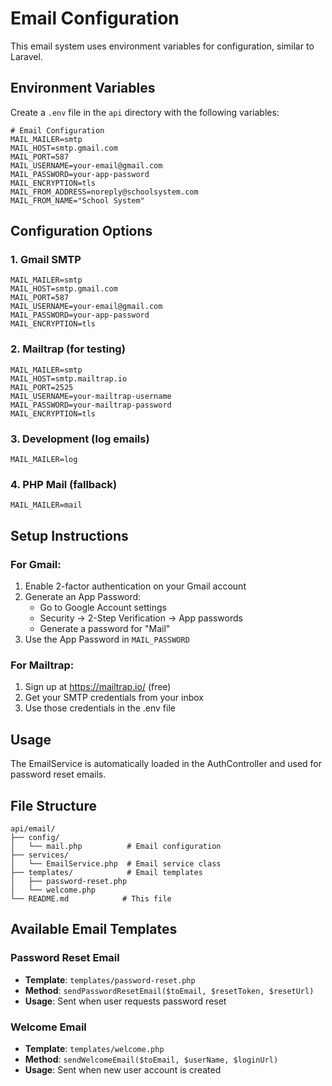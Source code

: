 # Email Configuration

This email system uses environment variables for configuration, similar to Laravel.

## Environment Variables

Create a `.env` file in the `api` directory with the following variables:

```env
# Email Configuration
MAIL_MAILER=smtp
MAIL_HOST=smtp.gmail.com
MAIL_PORT=587
MAIL_USERNAME=your-email@gmail.com
MAIL_PASSWORD=your-app-password
MAIL_ENCRYPTION=tls
MAIL_FROM_ADDRESS=noreply@schoolsystem.com
MAIL_FROM_NAME="School System"
```

## Configuration Options

### 1. Gmail SMTP
```env
MAIL_MAILER=smtp
MAIL_HOST=smtp.gmail.com
MAIL_PORT=587
MAIL_USERNAME=your-email@gmail.com
MAIL_PASSWORD=your-app-password
MAIL_ENCRYPTION=tls
```

### 2. Mailtrap (for testing)
```env
MAIL_MAILER=smtp
MAIL_HOST=smtp.mailtrap.io
MAIL_PORT=2525
MAIL_USERNAME=your-mailtrap-username
MAIL_PASSWORD=your-mailtrap-password
MAIL_ENCRYPTION=tls
```

### 3. Development (log emails)
```env
MAIL_MAILER=log
```

### 4. PHP Mail (fallback)
```env
MAIL_MAILER=mail
```

## Setup Instructions

### For Gmail:
1. Enable 2-factor authentication on your Gmail account
2. Generate an App Password:
   - Go to Google Account settings
   - Security → 2-Step Verification → App passwords
   - Generate a password for "Mail"
3. Use the App Password in `MAIL_PASSWORD`

### For Mailtrap:
1. Sign up at https://mailtrap.io/ (free)
2. Get your SMTP credentials from your inbox
3. Use those credentials in the .env file

## Usage

The EmailService is automatically loaded in the AuthController and used for password reset emails.

## File Structure

```
api/email/
├── config/
│   └── mail.php          # Email configuration
├── services/
│   └── EmailService.php  # Email service class
├── templates/            # Email templates
│   ├── password-reset.php
│   └── welcome.php
└── README.md            # This file
```

## Available Email Templates

### Password Reset Email
- **Template**: `templates/password-reset.php`
- **Method**: `sendPasswordResetEmail($toEmail, $resetToken, $resetUrl)`
- **Usage**: Sent when user requests password reset

### Welcome Email
- **Template**: `templates/welcome.php`
- **Method**: `sendWelcomeEmail($toEmail, $userName, $loginUrl)`
- **Usage**: Sent when new user account is created 
